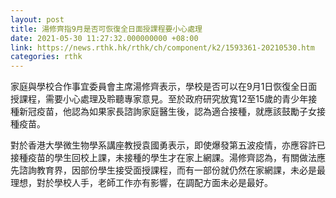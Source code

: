```yaml
---
layout: post
title: 湯修齊指9月是否可恢復全日面授課程要小心處理
date: 2021-05-30 11:27:32.000000000 +08:00
link: https://news.rthk.hk/rthk/ch/component/k2/1593361-20210530.htm
categories: rthk
---
```


家庭與學校合作事宜委員會主席湯修齊表示，學校是否可以在9月1日恢復全日面授課程，需要小心處理及聆聽專家意見。至於政府研究放寬12至15歲的青少年接種新冠疫苗，他認為如果家長諮詢家庭醫生後，認為適合接種，就應該鼓勵子女接種疫苗。

對於香港大學微生物學系講座教授袁國勇表示，即使爆發第五波疫情，亦應容許已接種疫苗的學生回校上課，未接種的學生才在家上網課。湯修齊認為，有關做法應先諮詢教育界，因部份學生接受面授課程，而有一部份就仍然在家網課，未必是最理想，對於學校人手，老師工作亦有影響，在調配方面未必是最好。
